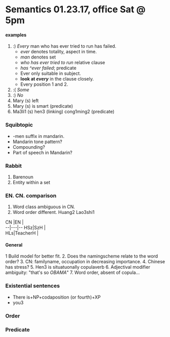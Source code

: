 # Semantics 01.23.17, office Sat @ 5pm

#### examples

1.  :) _Every_ man who has ever tried to run has failed.
    *   _ever_ denotes totality, aspect in time.
    *   _man_ denotes set
    *   _who has ever tried to run_ relative clause
    *   _has ^ever failed_; predicate
    *   Ever only suitable in subject.
    *   **look at _every_** in the clause closely.
    *   Every position 1 and 2.
2.  :( _Some_
3.  :) _No_
4.  Mary (s) left
5.  Mary (s) is smart (predicate)
6.  Ma3li1 (s) hen3 (linking) cong1ming2 (predicate)


### Squibtopic
-   -men suffix in mandarin.
-   Mandarin tone pattern?
-   Compounding?
-   Part of speech in Mandarin?

### Rabbit

1.  Barenoun
2.  Entity within a set

### EN. CN. comparison
1.  Word class ambiguous in CN.
2.  Word order different. Huang2 Lao3shi1

CN  |EN   |  
--|---|--
  HSz|SzH   |  
  HLs|TeacherH   |

#### General
1   Build model for better fit.
2.  Does the namingscheme relate to the word order?
3.  CN: familyname, occupation in decreasing importance.
4.  Chinese has stress?
5.  Hen3 is situatuonally copulaverb
6. Adjectival modifier ambiguity: "that's so _OBAMA_"
7. Word order, absent of copula...

### Existential sentences

-   There is+NP+codaposition (or fourth)+XP
-   you3

### Order

### Predicate

###
